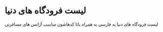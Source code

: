 # لیست فرودگاه های دنیا
لیست فرودگاه های دنیا به فارسی به همراه یاتا کدهاشون
مناسب آژانس های مسافرتی
